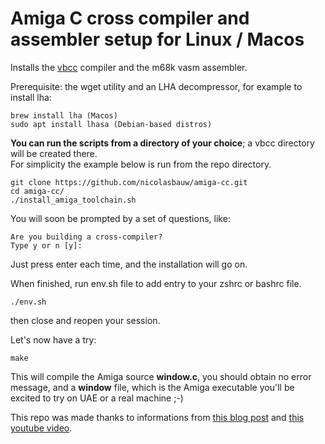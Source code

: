 # Amiga C cross compiler and assembler setup for Linux / Macos

Installs the [vbcc](http://www.compilers.de/vbcc.html) compiler and the m68k vasm assembler.

Prerequisite:
the wget utility and an LHA decompressor, for example to install lha:
```
brew install lha (Macos)
sudo apt install lhasa (Debian-based distros)
```


**You can run the scripts from a directory of your choice**; a vbcc directory will be created there.  
For simplicity the example below is run from the repo directory.
```
git clone https://github.com/nicolasbauw/amiga-cc.git
cd amiga-cc/
./install_amiga_toolchain.sh
```

You will soon be prompted by a set of questions, like:
```
Are you building a cross-compiler?
Type y or n [y]:
```

Just press enter each time, and the installation will go on.

When finished, run env.sh file to add entry to your zshrc or bashrc file. 
```
./env.sh
```

then close and reopen your session.

Let's now have a try:
```
make
```

This will compile the Amiga source **window.c**, you should obtain no error message, and a **window** file, which is the Amiga executable you'll be excited to try on UAE or a real machine ;-)

This repo was made thanks to informations from [this blog post](https://blitterstudio.com/setting-up-an-amiga-cross-compiler/) and [this youtube video](https://www.youtube.com/watch?v=vFV0oEyY92I).

